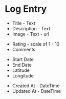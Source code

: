 # Log Entry

- Title - Text
- Description - Text
- Image - Text - url

* Rating - scale of 1 - 10
* Comments

- Start Date
- End Date
- Latitude
- Longitude

* Created At - DateTime
* Updated At - DateTime
